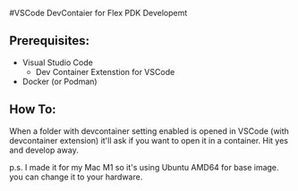#VSCode DevContaier for Flex PDK Developemt 

## Prerequisites: 
  - Visual Studio Code
     - Dev Container Extenstion for VSCode 
  - Docker (or Podman)

## How To: 

When a folder with devcontainer setting enabled is opened in VSCode (with devcontainer extension) it'll ask if you want to open it in a container. Hit yes and develop away.

p.s. I made it for my Mac M1 so it's using Ubuntu AMD64 for base image. you can change it to your hardware.

